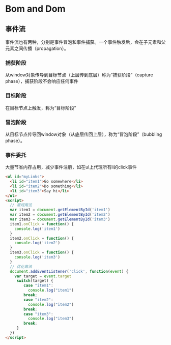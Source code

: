 # Bom and Dom

## 事件流

事件流也有两种，分别是事件冒泡和事件捕获。一个事件触发后，会在子元素和父元素之间传播（propagation）。

### 捕获阶段

从window对象传导到目标节点（上层传到底层）称为“捕获阶段”（capture phase），捕获阶段不会响应任何事件

### 目标阶段

在目标节点上触发，称为“目标阶段”

### 冒泡阶段

从目标节点传导回window对象（从底层传回上层），称为“冒泡阶段”（bubbling phase）。

### 事件委托

大量节省内存占用，减少事件注册，如在ul上代理所有li的click事件

```html
<ul id="myLinks">
  <li id="item1">Go somewhere</li>
  <li id="item2">Do something</li>
  <li id="item3">Say hi</li>
</ul>
<script>
  // 常规用法
  var item1 = document.getElementById('item1')
  var item2 = document.getElementById('item2')
  var item3 = document.getElementById('item3')
  item1.onClick = function() {
    console.log('item1')
  }
  item2.onClick = function() {
    console.log('item2')
  }
  item3.onClick = function() {
    console.log('item3')
  }
  // 优化做法
  document.addEventListener('click', function(event) {
    var target = event.target
     switch(target) {
        case "item1":
          console.log("item1")
        break;
        case "item2":
          console.log("item2")
        break;
        case "item3":
          console.log("item3")
        break; 
     }
  })
</script>
```
